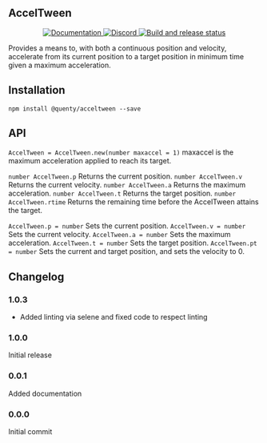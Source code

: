 ## AccelTween
<div align="center">
  <a href="http://quenty.github.io/api/">
    <img src="https://img.shields.io/badge/docs-website-green.svg" alt="Documentation" />
  </a>
  <a href="https://discord.gg/mhtGUS8">
    <img src="https://img.shields.io/badge/discord-nevermore-blue.svg" alt="Discord" />
  </a>
  <a href="https://github.com/Quenty/NevermoreEngine/actions">
    <img src="https://github.com/Quenty/NevermoreEngine/actions/workflows/build.yml/badge.svg" alt="Build and release status" />
  </a>
</div>

Provides a means to, with both a continuous position and velocity,
accelerate from its current position to a target position in minimum time
given a maximum acceleration.

## Installation
```
npm install @quenty/acceltween --save
```

## API

`AccelTween = AccelTween.new(number maxaccel = 1)`
	maxaccel is the maximum acceleration applied to reach its target.

`number AccelTween.p`
	Returns the current position.
`number AccelTween.v`
	Returns the current velocity.
`number AccelTween.a`
	Returns the maximum acceleration.
`number AccelTween.t`
	Returns the target position.
`number AccelTween.rtime`
	Returns the remaining time before the AccelTween attains the target.

`AccelTween.p = number`
	Sets the current position.
`AccelTween.v = number`
	Sets the current velocity.
`AccelTween.a = number`
	Sets the maximum acceleration.
`AccelTween.t = number`
	Sets the target position.
`AccelTween.pt = number`
	Sets the current and target position, and sets the velocity to 0.

## Changelog

### 1.0.3
- Added linting via selene and fixed code to respect linting

### 1.0.0
Initial release

### 0.0.1
Added documentation

### 0.0.0
Initial commit